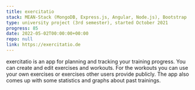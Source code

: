 ```yaml
---
title: exercitatio
stack: MEAN-Stack (MongoDB, Express.js, Angular, Node.js), Bootstrap
type: university project (3rd semester), started October 2021
progress: 85
date: 2022-05-02T00:00:00+00:00
repo: null
link: https://exercitatio.de
---
```


exercitatio is an app for planning and tracking your training progress. You can create and edit exercises and workouts.
For the workouts you can use your own exercises or exercises other users provide publicly. The app also comes up with some
statistics and graphs about past trainings.
